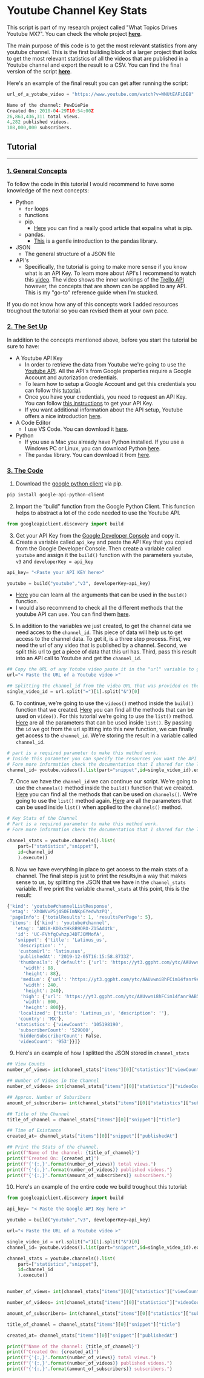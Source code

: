 # Youtube Channel Key Stats

This script is part of my research project called "What Topics Drives Youtube MX?". You can check the whole project [**here**](https://gmarr.com/).

The main purpose of this code is to get the most relevant statistics from any youtube channel. This is the first building block of a larger project that looks to get the most relevant statistics of all the videos that are published in a Youtube channel and export the result to a CSV. You can find the final version of the script [**here**]("").

Here's an example of the final result you can get after running the script:

```python
url_of_a_yotube_video = "https://www.youtube.com/watch?v=WNUtEAFiDE8"

Name of the channel: PewDiePie
Created On: 2010-04-29T10:54:00Z
26,863,436,311 total views.
4,282 published videos.
108,000,000 subscribers.
```

## **Tutorial**
---
### <ins>**1. General Concepts**</ins>
To follow the code in this tutorial I would recommend to have some knowledge of the next concepts:
* Python
    * `for` loops
    * functions
    * pip. 
        * [Here](https://realpython.com/what-is-pip/) you can find a really good article that expalins what is pip.
    * pandas. 
        * [This](https://pandas.pydata.org/pandas-docs/stable/user_guide/10min.html) is a gentle introduction to the pandas library.
* JSON
    * The general structure of a JSON file
* API's
    * Specifically, the tutorial is going to make more sense if you know what is an API Key. To learn more about API's I recommend to watch this [video](https://www.youtube.com/watch?v=GZvSYJDk-us&t=4641s). The video shows the inner workings of the [Trello API](https://developer.atlassian.com/cloud/trello/rest/) however, the concepts that are shown can be applied to any API. This is my "go-to" reference guide when I'm stucked.

If you do not know how any of this concepts work I added resources troughout the tutorial so you can revised them at your own pace.

### <ins>**2. The Set Up**</ins>
In addition to the concepts mentioned above, before you start the tutorial be sure to have:

* A Youtube API Key
    * In order to retrieve the data from Youtube we're going to use the [Youtube API](https://developers.google.com/youtube/v3). All the API's from Google properties require a Google Account and autorization credentials.
    * To learn how to setup a Google Account and get this credentials you can follow this [tutorial](https://developers.google.com/youtube/registering_an_application).
    * Once you have your credentials, you need to request an API Key. You can follow [this instructions](https://cloud.google.com/resource-manager/docs/creating-managing-projects?visit_id=637472330160631271-1024614839&rd=1) to get your API Key.
    * If you want additional information about the API setup, Youtube offers a nice introduction [here](https://developers.google.com/youtube/v3/getting-started).
* A Code Editor
    * I use VS Code. You can download it [here](https://code.visualstudio.com/).
* Python
    * If you use a Mac you already have Python installed. If you use a Windows PC or Linux, you can download Python [here]("").
    * The `pandas` library. You can download it from [here](https://pandas.pydata.org/).

### <ins>**3. The Code**</ins>


1. Download the [google python client](https://github.com/googleapis/google-api-python-client) via pip. 

```python
pip install google-api-python-client
```
2. Import the “build” function from the Google Python Client. This function helps to abstract a lot of the code needed to use the Youtube API.

```python
from googleapiclient.discovery import build
```
3. Get your API Key from the [Google Developer Console](https://console.developers.google.com/) and copy it. 
4. Create a variable called `api_key` and paste the API Key that you copied from the Google Developer Console. Then create a variable called `youtube` and assign it the `build()` function with the parameters
 `youtube`, `v3` and `developerKey = api_key`

```python
api_key= "<Paste your API KEY here>"

youtube = build("youtube","v3", developerKey=api_key)
```

* [Here](https://googleapis.github.io/google-api-python-client/docs/epy/googleapiclient.discovery-module.html#build) you can learn all the arguments that can be used in the `build()` function.
* I would also recommend to check all the different methods that the youtube API can use. You can find them [here](https://googleapis.github.io/google-api-python-client/docs/dyn/youtube_v3.html).


5. In addition to the variables we just created, to get the channel data we need acces to the `channel_id`. This piece of data will help us to get access to the channel data. To get it, is a three step process. First,  we need the url of any video that is published by a channel. Second, we split this url to get a piece of data that this url has. Third,  pass this result into an API call to Youtube and get the `channel_id`. 

```python
## Copy the URL of any Yotube video paste it in the "url" variable to get the stats of the channel that published the video.
url="< Paste the URL of a Youtube video >"

## Splitting the channel_id from the video URL that was provided on the "url" variable.
single_video_id = url.split("=")[1].split("&")[0]
```

6. To continue, we’re going to use the `videos()` method inside the `build()` function that we created. [Here]("https://googleapis.github.io/google-api-python-client/docs/dyn/youtube_v3.videos.html") you can find all the methods that can be used on `video()`. For this tutorial we’re going to use the `list()` method. [Here]("https://googleapis.github.io/google-api-python-client/docs/dyn/youtube_v3.videos.html#list") are all the parameters that can be used inside `list()`. By passing the `id` we got from the url splitting into this new function, we can finally get access to the `channel_id`. We're storing the result in a variable called `channel_id`.

```python
# part is a required parameter to make this method work. 
# Inside this parameter you can specify the resources you want the API to return. In this case we want to return "snippet" 
# Fore more information check the documentation that I shared for the list() method.
channel_id= youtube.videos().list(part="snippet",id=single_video_id).execute()["items"][0]["snippet"]["channelId"]

```

7. Once we have the `channel_id` we can continue our script. We’re going to use the `channels()` method inside the `build()` function that we created. [Here](https://googleapis.github.io/google-api-python-client/docs/dyn/youtube_v3.channels.html) you can find all the methods that can be used on `channels()`. We’re going to use the `list()` method again. [Here](https://googleapis.github.io/google-api-python-client/docs/dyn/youtube_v3.channels.html#list) are all the parameters that can be used inside `list()` when applied to the `channels()` method.


```python
# Key Stats of the Channel
# Part is a required parameter to make this method work.
# Fore more information check the documentation that I shared for the list() method.

channel_stats = youtube.channels().list(
    part=["statistics","snippet"],
    id=channel_id
    ).execute()
```

8. Now we have everything in place to get access to the main stats of a channel. The final step is just to print the results,in a way that makes sense to us, by splitting the JSON that we have in the `channel_stats` variable. If we print the variable `channel_stats` at this point, this is the result:

```javascript
{'kind': 'youtube#channelListResponse',
 'etag': 'XhOWVvP5j4SOEImNKp6YedwhzPQ',
 'pageInfo': {'totalResults': 1, 'resultsPerPage': 5},
 'items': [{'kind': 'youtube#channel',
   'etag': 'ANiX-KO0xtHk8B9ORO-Z15Ad4tk',
   'id': 'UC-FVhfqCwhzpJ4DTJOMMofA',
   'snippet': {'title': 'Latinus_us',
    'description': '',
    'customUrl': 'latinusus',
    'publishedAt': '2019-12-05T16:15:58.8733Z',
    'thumbnails': {'default': {'url': 'https://yt3.ggpht.com/ytc/AAUvwni8hFCim14fanr9AB5aN2iOZTrpaz6pxnnpad-5=s88-c-k-c0x00ffffff-no-rj',
      'width': 88,
      'height': 88},
     'medium': {'url': 'https://yt3.ggpht.com/ytc/AAUvwni8hFCim14fanr9AB5aN2iOZTrpaz6pxnnpad-5=s240-c-k-c0x00ffffff-no-rj',
      'width': 240,
      'height': 240},
     'high': {'url': 'https://yt3.ggpht.com/ytc/AAUvwni8hFCim14fanr9AB5aN2iOZTrpaz6pxnnpad-5=s800-c-k-c0x00ffffff-no-rj',
      'width': 800,
      'height': 800}},
    'localized': {'title': 'Latinus_us', 'description': ''},
    'country': 'MX'},
   'statistics': {'viewCount': '105198190',
    'subscriberCount': '529000',
    'hiddenSubscriberCount': False,
    'videoCount': '953'}}]}
```

9. Here's an example of how I splitted the JSON stored in `channel_stats`

```python
## View Counts
number_of_views= int(channel_stats["items"][0]["statistics"]["viewCount"])

## Number of Videos in the Channel
number_of_videos= int(channel_stats["items"][0]["statistics"]["videoCount"])

## Approx. Number of Subsribers
amount_of_subscribers= int(channel_stats["items"][0]["statistics"]["subscriberCount"])

## Title of the Channel
title_of_channel = channel_stats["items"][0]["snippet"]["title"]

## Time of Existance
created_at= channel_stats["items"][0]["snippet"]["publishedAt"]

## Print the Stats of the channel.
print(f"Name of the channel: {title_of_channel}")
print(f"Created On: {created_at}")
print(f"{'{:,}'.format(number_of_views)} total views.") 
print(f"{'{:,}'.format(number_of_videos)} published videos.")
print(f"{'{:,}'.format(amount_of_subscribers)} subscribers.")
```
10. Here's an example of the entire code we build troughout this tutorial:
```python
from googleapiclient.discovery import build

api_key= "< Paste the Google API Key here >"

youtube = build("youtube","v3", developerKey=api_key)

url="< Paste the URL of a Youtube video >"

single_video_id = url.split("=")[1].split("&")[0]
channel_id= youtube.videos().list(part="snippet",id=single_video_id).execute()["items"][0]["snippet"]["channelId"]

channel_stats = youtube.channels().list(
    part=["statistics","snippet"],
    id=channel_id
    ).execute()


number_of_views= int(channel_stats["items"][0]["statistics"]["viewCount"])

number_of_videos= int(channel_stats["items"][0]["statistics"]["videoCount"])

amount_of_subscribers= int(channel_stats["items"][0]["statistics"]["subscriberCount"])

title_of_channel = channel_stats["items"][0]["snippet"]["title"]

created_at= channel_stats["items"][0]["snippet"]["publishedAt"]

print(f"Name of the channel: {title_of_channel}")
print(f"Created On: {created_at}")
print(f"{'{:,}'.format(number_of_views)} total views.") 
print(f"{'{:,}'.format(number_of_videos)} published videos.")
print(f"{'{:,}'.format(amount_of_subscribers)} subscribers.")
```






